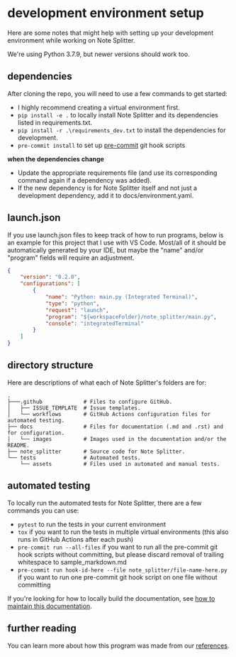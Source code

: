 # development environment setup

Here are some notes that might help with setting up your development environment while working on Note Splitter.

We're using Python 3.7.9, but newer versions should work too.

## dependencies

After cloning the repo, you will need to use a few commands to get started:

* I highly recommend creating a virtual environment first.
* `pip install -e .` to locally install Note Splitter and its dependencies listed in requirements.txt.
* `pip install -r .\requirements_dev.txt` to install the dependencies for development.
* `pre-commit install` to set up [pre-commit](https://pre-commit.com/) git hook scripts

**when the dependencies change**

* Update the appropriate requirements file (and use its corresponding command again if a dependency was added).
* If the new dependency is for Note Splitter itself and not just a development dependency, add it to docs/environment.yaml.

## launch.json

If you use launch.json files to keep track of how to run programs, below is an example for this project that I use with VS Code. Most/all of it should be automatically generated by your IDE, but maybe the "name" and/or "program" fields will require an adjustment.

```json
{
    "version": "0.2.0",
    "configurations": [
        {
            "name": "Python: main.py (Integrated Terminal)",
            "type": "python",
            "request": "launch",
            "program": "${workspaceFolder}/note_splitter/main.py",
            "console": "integratedTerminal"
        }
    ]
}
```

## directory structure

Here are descriptions of what each of Note Splitter's folders are for:

```
.
├───.github             # Files to configure GitHub.
│   ├── ISSUE_TEMPLATE  # Issue templates.
│   └── workflows       # GitHub Actions configuration files for automated testing.
├── docs                # Files for documentation (.md and .rst) and for configuration.
│   └── images          # Images used in the documentation and/or the README.
├── note_splitter       # Source code for Note Splitter.
└── tests               # Automated tests.
    └── assets          # Files used in automated and manual tests.
```

## automated testing

To locally run the automated tests for Note Splitter, there are a few commands you can use:
* `pytest` to run the tests in your current environment
* `tox` if you want to run the tests in multiple virtual environments (this also runs in GitHub Actions after each push)
* `pre-commit run --all-files` if you want to run all the pre-commit git hook scripts without committing, but please discard removal of trailing whitespace to sample_markdown.md
* `pre-commit run hook-id-here --file note_splitter/file-name-here.py` if you want to run one pre-commit git hook script on one file without committing

If you're looking for how to locally build the documentation, see [how to maintain this documentation](how-to-doc.rst).

## further reading

You can learn more about how this program was made from our [references](references.md).
